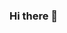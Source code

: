 ### Hi there 👋

<!--
**Jbeaverpsu/Jbeaverpsu** is a ✨ _special_ ✨ repository because its `README.md` (this file) appears on your GitHub profile.

Here are some ideas to get you started:

- 🔭 I’m currently working on landing my first job as a junior developer...
- 🌱 I’m currently learning C#/.NET, SQL Server, CSS, HTML, Javascript, Vue.js...full-stack development
- 👯 I’m looking to collaborate on many future projects...I am very excited to code in general!
- 🤔 I’m seeking help with where to start this journey. I love the idea of creating something from scratch (kind of) and seeing the finished product...for the most part..
- 💬 Ask me about Football...I love it haha
- 📫 How to reach me: https://www.linkedin.com/in/jordanbeaverdeveloper/
- 😄 Pronouns: He/Him...
- ⚡ Fun fact: I make YouTube videos helping people understand the basics of football! One day I hope that would translate into becoming a coach!
-->
